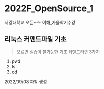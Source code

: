 # 2022F_OpenSource_1
서강대학교 오픈소스 이해_가을학기수강

## 리눅스 커맨드파일 기초

 > 모르면 실습이 불가능한 기초 커맨드라인 3가지
 1. pwd
 2. ls
 3. cd

2022/09/08
  파일 생성
